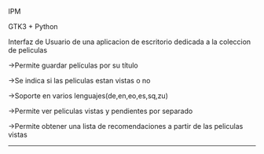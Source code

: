 IPM

GTK3 + Python

Interfaz de Usuario de una aplicacion de escritorio dedicada a la coleccion de peliculas

->Permite guardar películas por su título

->Se indica si las peliculas estan vistas o no

->Soporte en varios lenguajes(de,en,eo,es,sq,zu)

->Permite ver peliculas vistas y pendientes por separado

->Permite obtener una lista de recomendaciones a partir de las peliculas vistas

-------------------------------------------------------------------------------
